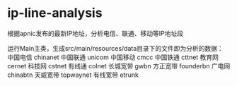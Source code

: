 # ip-line-analysis
根据apnic发布的最新IP地址，分析电信、联通、移动等IP地址段

运行Main主类，生成src/main/resources/data目录下的文件即为分析的数据：
中国电信	chinanet
中国联通	unicom
中国移动	cmcc
中国铁通	cttnet
教育网	cernet
科技网	cstnet
有线通	colnet
长城宽带	gwbn
方正宽带	founderbn
广电网	chinabtn
天威宽带	topwaynet
有线宽带	etrunk
